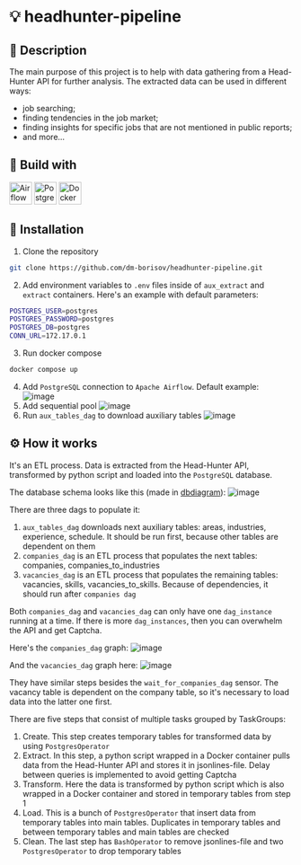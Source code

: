 # :bulb: headhunter-pipeline

## :page_facing_up: Description
The main purpose of this project is to help with data gathering from a Head-Hunter API for further analysis. The extracted data can be used in different ways:
- job searching;
- finding tendencies in the job market;
- finding insights for specific jobs that are not mentioned in public reports;
- and more...

## :toolbox: Build with
<div>
  <img alt="Airflow" src="https://github.com/dm-borisov/dm-borisov/assets/141336932/ee6ac6d5-a8f5-4e1c-aae1-4debabd711dc" height=40 width=40 />
  <img alt="PostgreSQL" src="https://cdn.jsdelivr.net/gh/devicons/devicon/icons/postgresql/postgresql-original.svg" height=40 width=40 />
  <img alt="Docker" src="https://cdn.jsdelivr.net/gh/devicons/devicon/icons/docker/docker-original.svg" height=40 width=40 />
</div>

## :construction: Installation
1. Clone the repository
```sh
git clone https://github.com/dm-borisov/headhunter-pipeline.git
```
2. Add environment variables to `.env` files inside of `aux_extract` and `extract` containers. Here's an example with default parameters:
```sh
POSTGRES_USER=postgres
POSTGRES_PASSWORD=postgres
POSTGRES_DB=postgres
CONN_URL=172.17.0.1
```
3. Run docker compose
```sh
docker compose up
```
4. Add `PostgreSQL` connection to `Apache Airflow`. Default example:
![image](https://github.com/dm-borisov/headhunter-pipeline/assets/141336932/2f04683c-4daa-4649-ab8c-ebc3d389d378)
5. Add sequential pool
![image](https://github.com/dm-borisov/headhunter-pipeline/assets/141336932/ce39c1cc-c6b5-4027-bb92-ccec54137944)
6. Run `aux_tables_dag` to download auxiliary tables
![image](https://github.com/dm-borisov/headhunter-pipeline/assets/141336932/557ba05a-2212-4b36-b09c-ba4a530e3fa0)

## :gear: How it works
It's an ETL process. Data is extracted from the Head-Hunter API, transformed by python script and loaded into the `PostgreSQL` database.

The database schema looks like this (made in [dbdiagram](https://dbdiagram.io/d)):
![image](https://github.com/dm-borisov/headhunter-pipeline/assets/141336932/d9c9c374-fbfd-4848-976c-7b9ff8a49a62)

There are three dags to populate it:
1. `aux_tables_dag` downloads next auxiliary tables: areas, industries, experience, schedule. It should be run first, because other tables are dependent on them
2. `companies_dag` is an ETL process that populates the next tables: companies, companies_to_industries
3. `vacancies_dag` is an ETL process that populates the remaining tables: vacancies, skills, vacancies_to_skills. Because of dependencies, it should run after `companies dag`

Both `companies_dag` and `vacancies_dag` can only have one `dag_instance` running at a time. If there is more `dag_instances`, then you can overwhelm the API and get Captcha.
 
Here's the `companies_dag` graph:
![image](https://github.com/dm-borisov/headhunter-pipeline/assets/141336932/5513aa51-822f-4889-960c-079ec78cf9ca)

And the `vacancies_dag` graph here:
![image](https://github.com/dm-borisov/headhunter-pipeline/assets/141336932/98171735-8ac7-4a9f-9028-cd5ee11ba385)

They have similar steps besides the `wait_for_companies_dag` sensor. The vacancy table is dependent on the company table, so it's necessary to load data into the latter one first.

There are five steps that consist of multiple tasks grouped by TaskGroups:
1. Create. This step creates temporary tables for transformed data by using `PostgresOperator`
2. Extract. In this step, a python script wrapped in a Docker container pulls data from the Head-Hunter API and stores it in jsonlines-file. Delay between queries is implemented to avoid getting Captcha
3. Transform. Here the data is transformed by python script which is also wrapped in a Docker container and stored in temporary tables from step 1
4. Load. This is a bunch of `PostgresOperator` that insert data from temporary tables into main tables. Duplicates in temporary tables and between temporary tables and main tables are checked
5. Clean. The last step has `BashOperator` to remove jsonlines-file and two `PostgresOperator` to drop temporary tables
